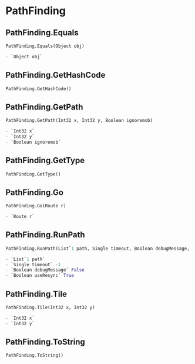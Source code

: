 # PathFinding

## PathFinding.Equals
```py
PathFinding.Equals(Object obj)

- `Object obj` 
```

## PathFinding.GetHashCode
```py
PathFinding.GetHashCode()


```

## PathFinding.GetPath
```py
PathFinding.GetPath(Int32 x, Int32 y, Boolean ignoremob)

- `Int32 x` 
- `Int32 y` 
- `Boolean ignoremob` 
```

## PathFinding.GetType
```py
PathFinding.GetType()


```

## PathFinding.Go
```py
PathFinding.Go(Route r)

- `Route r` 
```

## PathFinding.RunPath
```py
PathFinding.RunPath(List`1 path, Single timeout, Boolean debugMessage, Boolean useResync)

- `List`1 path` 
- `Single timeout` -1
- `Boolean debugMessage` False
- `Boolean useResync` True
```

## PathFinding.Tile
```py
PathFinding.Tile(Int32 x, Int32 y)

- `Int32 x` 
- `Int32 y` 
```

## PathFinding.ToString
```py
PathFinding.ToString()


```
